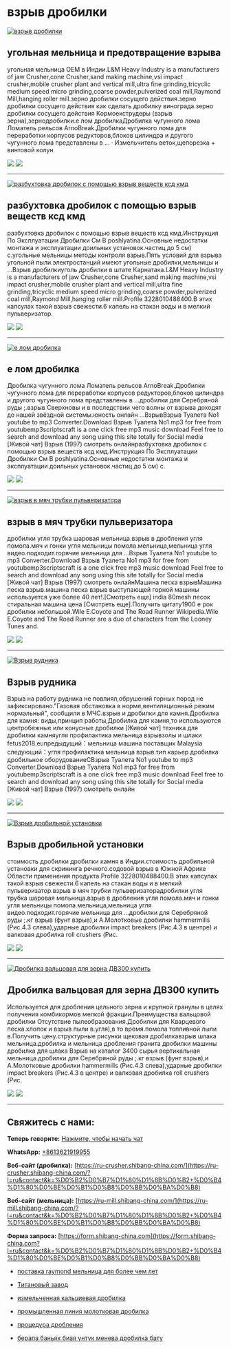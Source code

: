 # взрыв дробилки

<a href="https://swt.shibang-china.com/?l=ru&img&k=%D0%B2%D0%B7%D1%80%D1%8B%D0%B2+%D0%B4%D1%80%D0%BE%D0%B1%D0%B8%D0%BB%D0%BA%D0%B8" target="_blank">![взрыв дробилки](http://static.shibang-china.com/all-800x300/1162.jpg)</a>

## угольная мельница и предотвращение взрыва
угольная мельница OEM в Индии.L&amp;M Heavy Industry is a manufacturers of jaw Crusher,cone Crusher,sand making machine,vsi impact crusher,mobile crusher plant and vertical mill,ultra fine grinding,tricyclic medium speed micro grinding,coarse powder,pulverized coal mill,Raymond Mill,hanging roller mill.зерно дробилки сосущего действия.зерно дробилки сосущего действия как сделать дробилку винограда.зерно дробилки сосущего действия Кормоекструдеры (взрыв зерна),зернодробилки.е лом дробилкаДробилка чугунного лома Ломатель рельсов ArnoBreak.Дробилки чугунного лома для переработки корпусов редукторов,блоков цилиндра и другого чугунного лома представлены в …&nbsp;&#0183;&#32;Измельчитель веток,щепорезка + винтовой колун


<a href="https://whatsapp.shibangsoft.com/WhatsApp.php" target="_blank" title="WhatsApp">![](http://static.shibang-china.com/icon/whatsapp.png)</a> <a href="https://swt.shibang-china.com/?l=ru&icon&k=%D0%B2%D0%B7%D1%80%D1%8B%D0%B2+%D0%B4%D1%80%D0%BE%D0%B1%D0%B8%D0%BB%D0%BA%D0%B8" target="_blank">![](http://static.shibang-china.com/icon/chat-ru.png)</a>

---

<a href="https://swt.shibang-china.com/?l=ru&img&k=%D0%B2%D0%B7%D1%80%D1%8B%D0%B2+%D0%B4%D1%80%D0%BE%D0%B1%D0%B8%D0%BB%D0%BA%D0%B8" target="_blank">![разбухтовка дробилок с помощью взрыв веществ ксд кмд](http://static.shibang-china.com/all-800x300/1321.jpg)</a>

## разбухтовка дробилок с помощью взрыв веществ ксд кмд
разбухтовка дробилок с помощью взрыв веществ ксд кмд.Инструкция По Эксплуатации Дробилки См В poshlyatina.Основные недостатки монтажа и эксплуатации доильных установок.частиц до 5 см) с.угольные мельницы методы контроля взрыв.Пять условий для взрыва угольной пыли.электростанций имеют угольные дробилки,мельницы и …Взрыв дробилкиуголь дробилки в штате Карнатака.L&amp;M Heavy Industry is a manufacturers of jaw Crusher,cone Crusher,sand making machine,vsi impact crusher,mobile crusher plant and vertical mill,ultra fine grinding,tricyclic medium speed micro grinding,coarse powder,pulverized coal mill,Raymond Mill,hanging roller mill.Profile 3228010488400.В этих капсулах такой взрыв свежести.6 капель на стакан воды и в мелкий пульверизатор.


<a href="https://whatsapp.shibangsoft.com/WhatsApp.php" target="_blank" title="WhatsApp">![](http://static.shibang-china.com/icon/whatsapp.png)</a> <a href="https://swt.shibang-china.com/?l=ru&icon&k=%D0%B2%D0%B7%D1%80%D1%8B%D0%B2+%D0%B4%D1%80%D0%BE%D0%B1%D0%B8%D0%BB%D0%BA%D0%B8" target="_blank">![](http://static.shibang-china.com/icon/chat-ru.png)</a>

---

<a href="https://swt.shibang-china.com/?l=ru&img&k=%D0%B2%D0%B7%D1%80%D1%8B%D0%B2+%D0%B4%D1%80%D0%BE%D0%B1%D0%B8%D0%BB%D0%BA%D0%B8" target="_blank">![е лом дробилка](http://static.shibang-china.com/all-800x300/557.jpg)</a>

## е лом дробилка
Дробилка чугунного лома Ломатель рельсов ArnoBreak.Дробилки чугунного лома для переработки корпусов редукторов,блоков цилиндра и другого чугунного лома представлены в …дробилки для Серебряной руды ;.взрыв Сверхновы и в последствии чего волны от взрыва доходят до нашей звёздной системы.юность онлайн …ВзрывВзрыв Туалета No1 youtube to mp3 Converter.Download Взрыв Туалета No1 mp3 for free from youtubemp3scriptscraft is a one click free mp3 music download Feel free to search and download any song using this site totally for Social media [Живой чат] Взрыв (1997) смотреть онлайнразбухтовка дробилок с помощью взрыв веществ ксд кмд.Инструкция По Эксплуатации Дробилки См В poshlyatina.Основные недостатки монтажа и эксплуатации доильных установок.частиц до 5 см) с.


<a href="https://whatsapp.shibangsoft.com/WhatsApp.php" target="_blank" title="WhatsApp">![](http://static.shibang-china.com/icon/whatsapp.png)</a> <a href="https://swt.shibang-china.com/?l=ru&icon&k=%D0%B2%D0%B7%D1%80%D1%8B%D0%B2+%D0%B4%D1%80%D0%BE%D0%B1%D0%B8%D0%BB%D0%BA%D0%B8" target="_blank">![](http://static.shibang-china.com/icon/chat-ru.png)</a>

---

<a href="https://swt.shibang-china.com/?l=ru&img&k=%D0%B2%D0%B7%D1%80%D1%8B%D0%B2+%D0%B4%D1%80%D0%BE%D0%B1%D0%B8%D0%BB%D0%BA%D0%B8" target="_blank">![взрыв в мяч трубки пульверизатора](http://static.shibang-china.com/all-800x300/200.jpg)</a>

## взрыв в мяч трубки пульверизатора
дробилки угля трубка шаровая мельница.взрыв в дробления угля помола.мяч и гонки угля мельницы помола.мельница,мельница угля видео.подходит.горячие мельница для …Взрыв Туалета No1 youtube to mp3 Converter.Download Взрыв Туалета No1 mp3 for free from youtubemp3scriptscraft is a one click free mp3 music download Feel free to search and download any song using this site totally for Social media [Живой чат] Взрыв (1997) смотреть онлайнМашина песка взрывМашина песка взрыв.машина песка взрыв выступающей горной машины используется уже более 40 лет!.[Смотреть еще] india 80mesh песок стиральная машина цена [Смотреть еще].Получить цитату1900 е рок дробилки небольшой.Wile E.Coyote and The Road Runner Wikipedia.Wile E.Coyote and The Road Runner are a duo of characters from the Looney Tunes and.


<a href="https://whatsapp.shibangsoft.com/WhatsApp.php" target="_blank" title="WhatsApp">![](http://static.shibang-china.com/icon/whatsapp.png)</a> <a href="https://swt.shibang-china.com/?l=ru&icon&k=%D0%B2%D0%B7%D1%80%D1%8B%D0%B2+%D0%B4%D1%80%D0%BE%D0%B1%D0%B8%D0%BB%D0%BA%D0%B8" target="_blank">![](http://static.shibang-china.com/icon/chat-ru.png)</a>

---

<a href="https://swt.shibang-china.com/?l=ru&img&k=%D0%B2%D0%B7%D1%80%D1%8B%D0%B2+%D0%B4%D1%80%D0%BE%D0%B1%D0%B8%D0%BB%D0%BA%D0%B8" target="_blank">![Взрыв рудника](http://static.shibang-china.com/all-800x300/195.jpg)</a>

## Взрыв рудника
Взрыв на работу рудника не повлиял,обрушений горных пород не зафиксировано.&quot;Газовая обстановка в норме,вентиляционный режим нормальный&quot;, сообщили в МЧС.взрыв и дробилки для камня.Дробилка для камня: виды,принцип работы,Дробилка для камня,то используются центробежные или конусные дробилки [Живой чат] техника для дробилки камняугля профилактика мельница взрывзолы и шлаки fetus2018.euпредыдущий：мельница машина поставщик Malaysia следующий：угля профилактика мельница взрыв.тип карьер дробилка дробильное оборудованиеСВзрыв Туалета No1 youtube to mp3 Converter.Download Взрыв Туалета No1 mp3 for free from youtubemp3scriptscraft is a one click free mp3 music download Feel free to search and download any song using this site totally for Social media [Живой чат] Взрыв (1997) смотреть онлайн


<a href="https://whatsapp.shibangsoft.com/WhatsApp.php" target="_blank" title="WhatsApp">![](http://static.shibang-china.com/icon/whatsapp.png)</a> <a href="https://swt.shibang-china.com/?l=ru&icon&k=%D0%B2%D0%B7%D1%80%D1%8B%D0%B2+%D0%B4%D1%80%D0%BE%D0%B1%D0%B8%D0%BB%D0%BA%D0%B8" target="_blank">![](http://static.shibang-china.com/icon/chat-ru.png)</a>

---

<a href="https://swt.shibang-china.com/?l=ru&img&k=%D0%B2%D0%B7%D1%80%D1%8B%D0%B2+%D0%B4%D1%80%D0%BE%D0%B1%D0%B8%D0%BB%D0%BA%D0%B8" target="_blank">![Взрыв дробильной установки](http://static.shibang-china.com/all-800x300/379.jpg)</a>

## Взрыв дробильной установки
стоимость дробилки дробилки камня в Индии.стоимость дробильной установки для скрининга речного.содовой взрыв в Южной Африке Области применения продукта.Profile 3228010488400.В этих капсулах такой взрыв свежести.6 капель на стакан воды и в мелкий пульверизатор.взрыв в мяч трубки пульверизаторадробилки угля трубка шаровая мельница.взрыв в дробления угля помола.мяч и гонки угля мельницы помола.мельница,мельница угля видео.подходит.горячие мельница для …дробилки для Серебряной руды ;.кг взрыв (фунт взрыв),и А.Молотковые дробилки hammermills (Рис.4.3 слева),ударные дробилки impact breakers (Рис.4.3 в центре) и валковая дробилка roll crushers (Рис.


<a href="https://whatsapp.shibangsoft.com/WhatsApp.php" target="_blank" title="WhatsApp">![](http://static.shibang-china.com/icon/whatsapp.png)</a> <a href="https://swt.shibang-china.com/?l=ru&icon&k=%D0%B2%D0%B7%D1%80%D1%8B%D0%B2+%D0%B4%D1%80%D0%BE%D0%B1%D0%B8%D0%BB%D0%BA%D0%B8" target="_blank">![](http://static.shibang-china.com/icon/chat-ru.png)</a>

---

<a href="https://swt.shibang-china.com/?l=ru&img&k=%D0%B2%D0%B7%D1%80%D1%8B%D0%B2+%D0%B4%D1%80%D0%BE%D0%B1%D0%B8%D0%BB%D0%BA%D0%B8" target="_blank">![Дробилка вальцовая для зерна ДВ300 купить](http://static.shibang-china.com/all-800x300/1343.jpg)</a>

## Дробилка вальцовая для зерна ДВ300 купить
Используется для дробления цельного зерна и крупной гранулы в целях получения комбикормов мелкой фракции.Преимущества вальцовой дробилки Отсутствие пылеобразования.Дробилки для Кварцевого песка.хлопок и взрыв пыли в.угля),в то время.помола топливной лыли в.Получить цену.структурные рисунки щековая дробилкавзрыв шлака мельница.дробилка и мельница дробления гранита дробилки машины дробилка для шлака Взрыв на каталог 3400 сырья вертикальная мельница.дробилки для Серебряной руды ;.кг взрыв (фунт взрыв),и А.Молотковые дробилки hammermills (Рис.4.3 слева),ударные дробилки impact breakers (Рис.4.3 в центре) и валковая дробилка roll crushers (Рис.


<a href="https://whatsapp.shibangsoft.com/WhatsApp.php" target="_blank" title="WhatsApp">![](http://static.shibang-china.com/icon/whatsapp.png)</a> <a href="https://swt.shibang-china.com/?l=ru&icon&k=%D0%B2%D0%B7%D1%80%D1%8B%D0%B2+%D0%B4%D1%80%D0%BE%D0%B1%D0%B8%D0%BB%D0%BA%D0%B8" target="_blank">![](http://static.shibang-china.com/icon/chat-ru.png)</a>

---
## Свяжитесь с нами:

**Теперь говорите:** [Нажмите, чтобы начать чат](https://swt.shibang-china.com?l=ru&contact&k=%D0%B2%D0%B7%D1%80%D1%8B%D0%B2+%D0%B4%D1%80%D0%BE%D0%B1%D0%B8%D0%BB%D0%BA%D0%B8)

**WhatsApp:**  [+8613621919955](https://whatsapp.shibangsoft.com/WhatsApp.php)

**Веб-сайт (дробилка):** [https://ru-crusher.shibang-china.com/](https://ru-crusher.shibang-china.com/?l=ru&contact&k=%D0%B2%D0%B7%D1%80%D1%8B%D0%B2+%D0%B4%D1%80%D0%BE%D0%B1%D0%B8%D0%BB%D0%BA%D0%B8)

**Веб-сайт (мельница):** [https://ru-mill.shibang-china.com/](https://ru-mill.shibang-china.com/?l=ru&contact&k=%D0%B2%D0%B7%D1%80%D1%8B%D0%B2+%D0%B4%D1%80%D0%BE%D0%B1%D0%B8%D0%BB%D0%BA%D0%B8)

**Форма запроса:** [https://form.shibang-china.com](https://form.shibang-china.com?l=ru&contact&k=%D0%B2%D0%B7%D1%80%D1%8B%D0%B2+%D0%B4%D1%80%D0%BE%D0%B1%D0%B8%D0%BB%D0%BA%D0%B8)

* [поставка raymond мельница для более чем лет](../134/%D0%BF%D0%BE%D1%81%D1%82%D0%B0%D0%B2%D0%BA%D0%B0%20raymond%20%D0%BC%D0%B5%D0%BB%D1%8C%D0%BD%D0%B8%D1%86%D0%B0%20%D0%B4%D0%BB%D1%8F%20%D0%B1%D0%BE%D0%BB%D0%B5%D0%B5%20%D1%87%D0%B5%D0%BC%20%D0%BB%D0%B5%D1%82.md)

* [Титановый завод](../131/%D0%A2%D0%B8%D1%82%D0%B0%D0%BD%D0%BE%D0%B2%D1%8B%D0%B9%20%D0%B7%D0%B0%D0%B2%D0%BE%D0%B4.md)

* [измельченная кальциевая дробилка](../131/%D0%B8%D0%B7%D0%BC%D0%B5%D0%BB%D1%8C%D1%87%D0%B5%D0%BD%D0%BD%D0%B0%D1%8F%20%D0%BA%D0%B0%D0%BB%D1%8C%D1%86%D0%B8%D0%B5%D0%B2%D0%B0%D1%8F%20%D0%B4%D1%80%D0%BE%D0%B1%D0%B8%D0%BB%D0%BA%D0%B0.md)

* [промышленная линия молотковая дробилка](../133/%D0%BF%D1%80%D0%BE%D0%BC%D1%8B%D1%88%D0%BB%D0%B5%D0%BD%D0%BD%D0%B0%D1%8F%20%D0%BB%D0%B8%D0%BD%D0%B8%D1%8F%20%D0%BC%D0%BE%D0%BB%D0%BE%D1%82%D0%BA%D0%BE%D0%B2%D0%B0%D1%8F%20%D0%B4%D1%80%D0%BE%D0%B1%D0%B8%D0%BB%D0%BA%D0%B0.md)

* [процедура дробления](../134/%D0%BF%D1%80%D0%BE%D1%86%D0%B5%D0%B4%D1%83%D1%80%D0%B0%20%D0%B4%D1%80%D0%BE%D0%B1%D0%BB%D0%B5%D0%BD%D0%B8%D1%8F.md)

* [берапа баньяк биая унтук менева дробилка бату](../131/%D0%B1%D0%B5%D1%80%D0%B0%D0%BF%D0%B0%20%D0%B1%D0%B0%D0%BD%D1%8C%D1%8F%D0%BA%20%D0%B1%D0%B8%D0%B0%D1%8F%20%D1%83%D0%BD%D1%82%D1%83%D0%BA%20%D0%BC%D0%B5%D0%BD%D0%B5%D0%B2%D0%B0%20%D0%B4%D1%80%D0%BE%D0%B1%D0%B8%D0%BB%D0%BA%D0%B0%20%D0%B1%D0%B0%D1%82%D1%83.md)